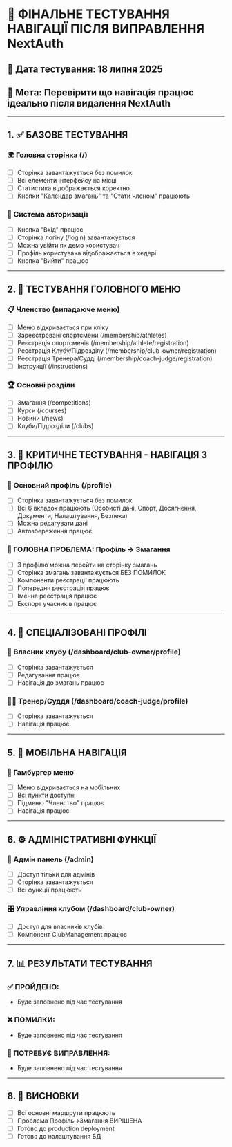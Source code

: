 # 🧪 ФІНАЛЬНЕ ТЕСТУВАННЯ НАВІГАЦІЇ ПІСЛЯ ВИПРАВЛЕННЯ NextAuth

## 📅 Дата тестування: 18 липня 2025
## 🎯 Мета: Перевірити що навігація працює ідеально після видалення NextAuth

---

## 1. ✅ БАЗОВЕ ТЕСТУВАННЯ

### 🌍 Головна сторінка (/)
- [ ] Сторінка завантажується без помилок
- [ ] Всі елементи інтерфейсу на місці
- [ ] Статистика відображається коректно
- [ ] Кнопки "Календар змагань" та "Стати членом" працюють

### 🔐 Система авторизації
- [ ] Кнопка "Вхід" працює
- [ ] Сторінка логіну (/login) завантажується
- [ ] Можна увійти як демо користувач
- [ ] Профіль користувача відображається в хедері
- [ ] Кнопка "Вийти" працює

---

## 2. 🧭 ТЕСТУВАННЯ ГОЛОВНОГО МЕНЮ

### 📋 Членство (випадаюче меню)
- [ ] Меню відкривається при кліку
- [ ] Зареєстровані спортсмени (/membership/athletes)
- [ ] Реєстрація спортсменів (/membership/athlete/registration)
- [ ] Реєстрація Клубу/Підрозділу (/membership/club-owner/registration)
- [ ] Реєстрація Тренера/Судді (/membership/coach-judge/registration)
- [ ] Інструкції (/instructions)

### 🏆 Основні розділи
- [ ] Змагання (/competitions)
- [ ] Курси (/courses)
- [ ] Новини (/news)
- [ ] Клуби/Підрозділи (/clubs)

---

## 3. 🎯 КРИТИЧНЕ ТЕСТУВАННЯ - НАВІГАЦІЯ З ПРОФІЛЮ

### 👤 Основний профіль (/profile)
- [ ] Сторінка завантажується без помилок
- [ ] Всі 6 вкладок працюють (Особисті дані, Спорт, Досягнення, Документи, Налаштування, Безпека)
- [ ] Можна редагувати дані
- [ ] Автозбереження працює

### 🚨 ГОЛОВНА ПРОБЛЕМА: Профіль → Змагання
- [ ] З профілю можна перейти на сторінку змагань
- [ ] Сторінка змагань завантажується БЕЗ ПОМИЛОК
- [ ] Компоненти реєстрації працюють
- [ ] Попередня реєстрація працює
- [ ] Іменна реєстрація працює
- [ ] Експорт учасників працює

---

## 4. 🏢 СПЕЦІАЛІЗОВАНІ ПРОФІЛІ

### 🏢 Власник клубу (/dashboard/club-owner/profile)
- [ ] Сторінка завантажується
- [ ] Редагування працює
- [ ] Навігація до змагань працює

### 👨‍🏫 Тренер/Суддя (/dashboard/coach-judge/profile)
- [ ] Сторінка завантажується
- [ ] Навігація працює

---

## 5. 📱 МОБІЛЬНА НАВІГАЦІЯ

### 🍔 Гамбургер меню
- [ ] Меню відкривається на мобільних
- [ ] Всі пункти доступні
- [ ] Підменю "Членство" працює
- [ ] Навігація працює

---

## 6. ⚙️ АДМІНІСТРАТИВНІ ФУНКЦІЇ

### 👑 Адмін панель (/admin)
- [ ] Доступ тільки для адмінів
- [ ] Сторінка завантажується
- [ ] Всі функції працюють

### 🎛️ Управління клубом (/dashboard/club-owner)
- [ ] Доступ для власників клубів
- [ ] Компонент ClubManagement працює

---

## 7. 📊 РЕЗУЛЬТАТИ ТЕСТУВАННЯ

### ✅ ПРОЙДЕНО:
- Буде заповнено під час тестування

### ❌ ПОМИЛКИ:
- Буде заповнено під час тестування

### 🔧 ПОТРЕБУЄ ВИПРАВЛЕННЯ:
- Буде заповнено під час тестування

---

## 8. 📝 ВИСНОВКИ
- [ ] Всі основні маршрути працюють
- [ ] Проблема Профіль→Змагання ВИРІШЕНА
- [ ] Готово до production deployment
- [ ] Готово до налаштування БД
